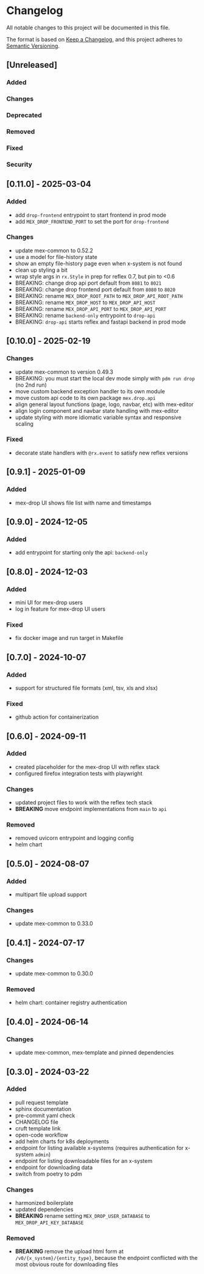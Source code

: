 # Changelog

All notable changes to this project will be documented in this file.

The format is based on [Keep a Changelog](https://keepachangelog.com/en/1.0.0/),
and this project adheres to [Semantic Versioning](https://semver.org/spec/v2.0.0.html).

## [Unreleased]

### Added

### Changes

### Deprecated

### Removed

### Fixed

### Security

## [0.11.0] - 2025-03-04

### Added

- add `drop-frontend` entrypoint to start frontend in prod mode
- add `MEX_DROP_FRONTEND_PORT` to set the port for `drop-frontend`

### Changes

- update mex-common to 0.52.2
- use a model for file-history state
- show an empty file-history page even when x-system is not found
- clean up styling a bit
- wrap style args in `rx.Style` in prep for reflex 0.7, but pin to <0.6
- BREAKING: change drop api port default from `8081` to `8021`
- BREAKING: change drop frontend port default from `8080` to `8020`
- BREAKING: rename `MEX_DROP_ROOT_PATH` to `MEX_DROP_API_ROOT_PATH`
- BREAKING: rename `MEX_DROP_HOST` to `MEX_DROP_API_HOST`
- BREAKING: rename `MEX_DROP_API_PORT` to `MEX_DROP_API_PORT`
- BREAKING: rename `backend-only` entrypoint to `drop-api`
- BREAKING: `drop-api` starts reflex and fastapi backend in prod mode

## [0.10.0] - 2025-02-19

### Changes

- update mex-common to version 0.49.3
- BREAKING: you must start the local dev mode simply with `pdm run drop` (no 2nd run)
- move custom backend exception handler to its own module
- move custom api code to its own package `mex.drop.api`
- align general layout functions (page, logo, navbar, etc) with mex-editor
- align login component and navbar state handling with mex-editor
- update styling with more idiomatic variable syntax and responsive scaling

### Fixed

- decorate state handlers with `@rx.event` to satisfy new reflex versions

## [0.9.1] - 2025-01-09

### Added

- mex-drop UI shows file list with name and timestamps

## [0.9.0] - 2024-12-05

### Added

- add entrypoint for starting only the api: `backend-only`

## [0.8.0] - 2024-12-03

### Added

- mini UI for mex-drop users
- log in feature for mex-drop UI users

### Fixed

- fix docker image and run target in Makefile

## [0.7.0] - 2024-10-07

### Added

- support for structured file formats (xml, tsv, xls and xlsx)

### Fixed

- github action for containerization

## [0.6.0] - 2024-09-11

### Added

- created placeholder for the mex-drop UI with reflex stack
- configured firefox integration tests with playwright

### Changes

- updated project files to work with the reflex tech stack
- **BREAKING** move endpoint implementations from `main` to `api`

### Removed

- removed uvicorn entrypoint and logging config
- helm chart

## [0.5.0] - 2024-08-07

### Added

- multipart file upload support

### Changes

- update mex-common to 0.33.0

## [0.4.1] - 2024-07-17

### Changes

- update mex-common to 0.30.0

### Removed

- helm chart: container registry authentication

## [0.4.0] - 2024-06-14

### Changes

- update mex-common, mex-template and pinned dependencies

## [0.3.0] - 2024-03-22

### Added

- pull request template
- sphinx documentation
- pre-commit yaml check
- CHANGELOG file
- cruft template link
- open-code workflow
- add helm charts for k8s deployments
- endpoint for listing available x-systems (requires authentication for x-system `admin`)
- endpoint for listing downloadable files for an x-system
- endpoint for downloading data
- switch from poetry to pdm

### Changes

- harmonized boilerplate
- updated dependencies
- **BREAKING** rename setting `MEX_DROP_USER_DATABASE` to `MEX_DROP_API_KEY_DATABASE`

### Removed

- **BREAKING** remove the upload html form at `/v0/{x_system}/{entity_type}`,
  because the endpoint conflicted with the most obvious route for downloading files
